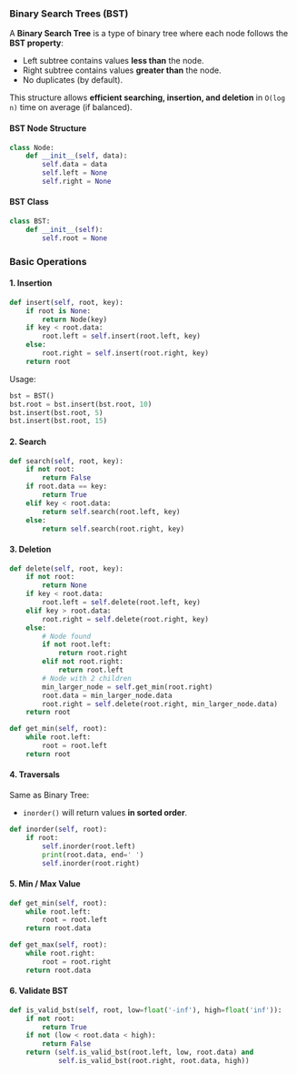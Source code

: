 ### Binary Search Trees (BST)

A **Binary Search Tree** is a type of binary tree where each node follows the **BST property**:

* Left subtree contains values **less than** the node.
* Right subtree contains values **greater than** the node.
* No duplicates (by default).

This structure allows **efficient searching, insertion, and deletion** in `O(log n)` time on average (if balanced).

#### BST Node Structure

```python
class Node:
    def __init__(self, data):
        self.data = data
        self.left = None
        self.right = None
```

#### BST Class

```python
class BST:
    def __init__(self):
        self.root = None
```

### Basic Operations

#### 1. Insertion

```python
def insert(self, root, key):
    if root is None:
        return Node(key)
    if key < root.data:
        root.left = self.insert(root.left, key)
    else:
        root.right = self.insert(root.right, key)
    return root
```

Usage:

```python
bst = BST()
bst.root = bst.insert(bst.root, 10)
bst.insert(bst.root, 5)
bst.insert(bst.root, 15)
```

#### 2. Search

```python
def search(self, root, key):
    if not root:
        return False
    if root.data == key:
        return True
    elif key < root.data:
        return self.search(root.left, key)
    else:
        return self.search(root.right, key)
```

#### 3. Deletion

```python
def delete(self, root, key):
    if not root:
        return None
    if key < root.data:
        root.left = self.delete(root.left, key)
    elif key > root.data:
        root.right = self.delete(root.right, key)
    else:
        # Node found
        if not root.left:
            return root.right
        elif not root.right:
            return root.left
        # Node with 2 children
        min_larger_node = self.get_min(root.right)
        root.data = min_larger_node.data
        root.right = self.delete(root.right, min_larger_node.data)
    return root

def get_min(self, root):
    while root.left:
        root = root.left
    return root
```

#### 4. Traversals

Same as Binary Tree:

* `inorder()` will return values **in sorted order**.

```python
def inorder(self, root):
    if root:
        self.inorder(root.left)
        print(root.data, end=' ')
        self.inorder(root.right)
```

#### 5. Min / Max Value

```python
def get_min(self, root):
    while root.left:
        root = root.left
    return root.data

def get_max(self, root):
    while root.right:
        root = root.right
    return root.data
```

#### 6. Validate BST

```python
def is_valid_bst(self, root, low=float('-inf'), high=float('inf')):
    if not root:
        return True
    if not (low < root.data < high):
        return False
    return (self.is_valid_bst(root.left, low, root.data) and
            self.is_valid_bst(root.right, root.data, high))
```